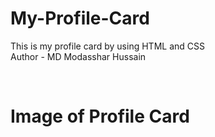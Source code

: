 # My-Profile-Card
This is my profile card by using HTML and CSS
<br>
Author - MD Modasshar Hussain

<br>

# Image of Profile Card